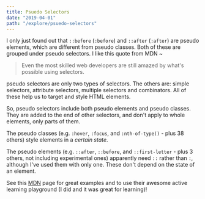 ```yaml
---
title: Psuedo Selectors
date: "2019-04-01"
path: "/explore/psuedo-selectors"
---
```


I only just found out that `::before` (`:before`) and `::after` (`:after`) are pseudo elements, which are different from pseudo classes. Both of these are grouped under pseudo selectors. I like this quote from MDN ~

> Even the most skilled web developers are still amazed by what's possible using selectors.

pseudo selectors are only two types of selectors. The others are: simple selectors, attribute selectors, multiple selectors and combinators. All of these help us to target and style HTML elements.

So, pseudo selectors include both pseudo elements and pseudo classes. They are added to the end of other selectors, and don't apply to whole elements, only parts of them.

The pseudo classes (e.g. `:hover`, `:focus`, and `:nth-of-type()` - plus 38 others) style elements in a _certain state_.

The pseudo elements (e.g. `::after`, `::before`, and `::first-letter` - plus 3 others, not including experimental ones) apparently need `::` rather than `:`, although I've used them with only one. These don't depend on the state of an element.

See this [MDN](https://developer.mozilla.org/en-US/docs/Learn/CSS/Introduction_to_CSS/Pseudo-classes_and_pseudo-elements) page for great examples and to use their awesome active learning playground (I did and it was great for learning)!